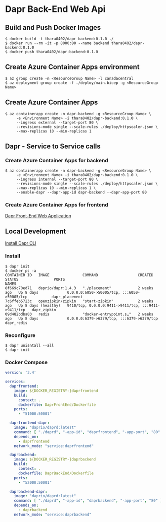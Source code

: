 # Dapr Back-End Web Api

## Build and Push Docker Images
```shell-session
$ docker build -t thara0402/dapr-backend:0.1.0 ./
$ docker run --rm -it -p 8000:80 --name backend thara0402/dapr-backend:0.1.0
$ docker push thara0402/dapr-backend:0.1.0
```

## Create Azure Container Apps environment
```shell-session
$ az group create -n <ResourceGroup Name> -l canadacentral
$ az deployment group create -f ./deploy/main.bicep -g <ResourceGroup Name>
```

## Create Azure Container Apps
```shell-session
$ az containerapp create -n dapr-backend -g <ResourceGroup Name> \
     -e <Environment Name> -i thara0402/dapr-backend:0.1.0 \
     --ingress external --target-port 80 \
     --revisions-mode single --scale-rules ./deploy/httpscaler.json \
     --max-replicas 10 --min-replicas 1
```
## Dapr - Service to Service calls

### Create Azure Container Apps for backend
```shell-session
$ az containerapp create -n dapr-backend -g <ResourceGroup Name> \
     -e <Environment Name> -i thara0402/dapr-backend:0.1.0 \
     --ingress internal --target-port 80 \
     --revisions-mode single --scale-rules ./deploy/httpscaler.json \
     --max-replicas 10 --min-replicas 1 \
     --enable-dapr --dapr-app-id dapr-backend --dapr-app-port 80
```

### Create Azure Container Apps for frontend
[Dapr Front-End Web Application](https://github.com/thara0402/dapr-frontend)

## Local Development
[Install Dapr CLI](https://docs.dapr.io/getting-started/install-dapr-cli/)
### Install
```shell-session
$ dapr init
$ docker ps -a
CONTAINER ID   IMAGE               COMMAND                  CREATED       STATUS                PORTS                                                 NAMES
8f669c78ed71   daprio/dapr:1.4.3   "./placement"            2 weeks ago   Up 8 days             0.0.0.0:6050->50005/tcp, :::6050->50005/tcp           dapr_placement
7c6ffeb5723c   openzipkin/zipkin   "start-zipkin"           2 weeks ago   Up 8 days (healthy)   9410/tcp, 0.0.0.0:9411->9411/tcp, :::9411->9411/tcp   dapr_zipkin
09d482bdba03   redis               "docker-entrypoint.s…"   2 weeks ago   Up 8 days             0.0.0.0:6379->6379/tcp, :::6379->6379/tcp             dapr_redis
```
### Reconfigure
```shell-session
$ dapr unisntall --all
$ dapr init
```
### Docker Compose
```yaml
version: '3.4'

services:
  daprfrontend:
    image: ${DOCKER_REGISTRY-}daprfrontend
    build:
      context: .
      dockerfile: DaprFrontEnd/Dockerfile
    ports:
      - "51000:50001"

  daprfrontend-dapr:
    image: "daprio/daprd:latest"
    command: [ "./daprd", "-app-id", "daprfrontend", "-app-port", "80" ]
    depends_on:
      - daprfrontend
    network_mode: "service:daprfrontend"

  daprbackend:
    image: ${DOCKER_REGISTRY-}daprbackend
    build:
      context: .
      dockerfile: DaprBackEnd/Dockerfile
    ports:
      - "52000:50001"

  daprbackend-dapr:
    image: "daprio/daprd:latest"
    command: [ "./daprd", "-app-id", "daprbackend", "-app-port", "80" ]
    depends_on:
      - daprbackend
    network_mode: "service:daprbackend"
```